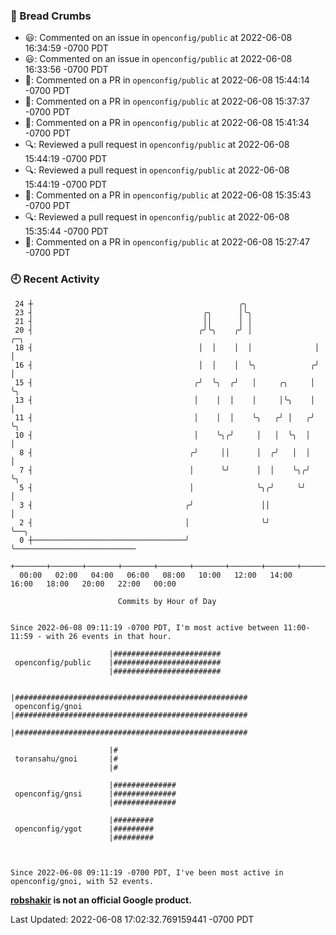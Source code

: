 ### 🍞 Bread Crumbs

 * 😃: Commented on an issue in `openconfig/public` at 2022-06-08 16:34:59 -0700 PDT
 * 😃: Commented on an issue in `openconfig/public` at 2022-06-08 16:33:56 -0700 PDT
 * 💬: Commented on a PR in  `openconfig/public` at 2022-06-08 15:44:14 -0700 PDT
 * 💬: Commented on a PR in  `openconfig/public` at 2022-06-08 15:37:37 -0700 PDT
 * 💬: Commented on a PR in  `openconfig/public` at 2022-06-08 15:41:34 -0700 PDT
 * 🔍: Reviewed a pull request in  `openconfig/public` at 2022-06-08 15:44:19 -0700 PDT
 * 🔍: Reviewed a pull request in  `openconfig/public` at 2022-06-08 15:44:19 -0700 PDT
 * 💬: Commented on a PR in  `openconfig/public` at 2022-06-08 15:35:43 -0700 PDT
 * 🔍: Reviewed a pull request in  `openconfig/public` at 2022-06-08 15:35:44 -0700 PDT
 * 💬: Commented on a PR in  `openconfig/public` at 2022-06-08 15:27:47 -0700 PDT

### 🕘 Recent Activity
```
 24 ┼                                              ╭╮
 23 ┤                                      ╭╮      │╰╮
 21 ┤                                      ││      │ │
 20 ┤                                     ╭╯╰╮    ╭╯ │              ╭─╮
 18 ┤                                     │  │    │  │              │ │
 16 ┤                                     │  │    │  ╰╮            ╭╯ │
 15 ┤                                    ╭╯  ╰╮  ╭╯   │     ╭╮     │  ╰╮
 13 ┤                                    │    │  │    │     │╰╮    │   │
 11 ┤                                    │    │  │    ╰╮   ╭╯ │   ╭╯   ╰╮
 10 ┤                                    │    ╰╮╭╯     │   │  ╰╮  │     │
  8 ┤                                   ╭╯     ││      │  ╭╯   │  │     │
  7 ┤                                   │      ╰╯      │  │    ╰╮╭╯     ╰╮
  5 ┤                                   │              ╰╮╭╯     ╰╯       │
  3 ┤                                  ╭╯               ││               │
  2 ┤                                  │                ╰╯               ╰──╮
  0 ┼──────────────────────────────────╯                                    ╰───────────────────────────
    +───────+───────+───────+───────+───────+───────+───────+───────+───────+───────+───────+───────+────
  00:00   02:00   04:00   06:00   08:00   10:00   12:00   14:00   16:00   18:00   20:00   22:00   00:00   

						Commits by Hour of Day


Since 2022-06-08 09:11:19 -0700 PDT, I'm most active between 11:00-11:59 - with 26 events in that hour.

```



```
                      |########################
 openconfig/public    |########################
                      |########################

                      |####################################################
 openconfig/gnoi      |####################################################
                      |####################################################

                      |#
 toransahu/gnoi       |#
                      |#

                      |##############
 openconfig/gnsi      |##############
                      |##############

                      |#########
 openconfig/ygot      |#########
                      |#########



Since 2022-06-08 09:11:19 -0700 PDT, I've been most active in openconfig/gnoi, with 52 events.

```
**[robshakir](mailto:robjs@google.com) is not an official Google product.**  


Last Updated: 2022-06-08 17:02:32.769159441 -0700 PDT
